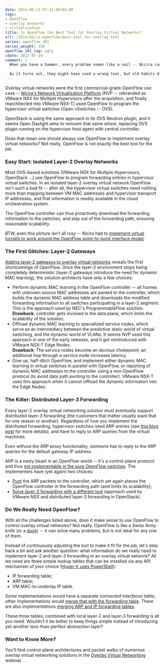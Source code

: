 ```yaml
---
date: 2014-06-12 07:41:00+02:00
tags:
- OpenFlow
- overlay networks
- virtualization
title: Is OpenFlow the Best Tool for Overlay Virtual Networks?
url: /2014/06/is-openflow-best-tool-for-overlay.html
series: openflow_101
series_weight: 150
openflow_101_tag: ugly
cdate: 2022-07-19
comment: |
  When you have a hammer, every problem seems like a nail -- Nicira (acquired by VMware to form the foundation layers of VMware NSX) and later Open Daylight tried to implement network virtualization with OpenFlow.
  
  As it turns out, they might have used a wrong tool, but old habits die hard: VMware NSX-T is still using Open vSwitch on Linux-based hypervisors.
---
```

Overlay virtual networks were the first commercial-grade OpenFlow use case -- [Nicira's Network Virtualization Platform](http://blog.ipspace.net/2011/10/what-is-nicira-really-up-to.html) (NVP -- rebranded as VMware NSX for Multiple Hypervisors after the acquisition, and finally rearchitected into VMware NSX-T) used OpenFlow to program the hypervisor virtual switches (Open vSwitches -- OVS).

OpenStack is using the same approach in its OVS Neutron plugin, and it seems Open Daylight aims to reinvent that same wheel, replacing OVS plugin running on the hypervisor host agent with central controller.

Does that mean one should always use OpenFlow to implement overlay virtual networks? Not really, OpenFlow is not exactly the best tool for the job.
<!--more-->
### Easy Start: Isolated Layer-2 Overlay Networks

Most OVS-based solutions (VMware NSX for Multiple Hypervisors, OpenStack ...) use OpenFlow to program forwarding entries in hypervisor virtual switches. In an isolated layer-2 overlay virtual network OpenFlow isn't such a bad fit -- after all, the hypervisor virtual switches need nothing more than mapping between VM MAC addresses and hypervisor transport IP addresses, and that information is readily available in the cloud orchestration system.

The OpenFlow controller can thus proactively download the forwarding information to the switches, and stay out of the forwarding path, ensuring reasonable scalability.

BTW, even this picture isn't all rosy -- Nicira had to [implement virtual tunnels to work around the OpenFlow point-to-point interface model](http://blog.ipspace.net/2013/08/are-overlay-networking-tunnels.html).

### The First Glitches: Layer-2 Gateways

[Adding layer-2 gateways to overlay virtual networks](http://blog.ipspace.net/2014/05/connecting-legacy-servers-to-overlay.html) reveals the first shortcomings of OpenFlow. Once the layer-2 environment stops being completely deterministic (layer-2 gateways introduce the need for dynamic MAC learning), the solution architects have only a few choices:

-   Perform dynamic MAC learning in the OpenFlow controller -- all frames with unknown source MAC addresses are punted to the controller, which builds the dynamic MAC address table and downloads the modified forwarding information to all switches participating in a layer-2 segment. This is the approach used by NEC's ProgrammableFlow solution.\
    **Drawback**: controller gets involved in the data plane, which limits the scalability of the solution.
-   Offload dynamic MAC learning to specialized service nodes, which serve as an intermediary between the predictive static world of virtual switching, and the dynamic world of VLANs. It seems NVP used this approach in one of the early releases, and it got reintroduced with VMware NSX-T Edge Nodes.\
    **Drawback**: The service nodes become an obvious chokepoint; an additional hop through a service node increases latency.
-   Give up, half-ditch OpenFlow, and implement either dynamic MAC learning in virtual switches in parallel with OpenFlow, or reporting of dynamic MAC addresses to the controller using a non-OpenFlow protocol (to avoid data path punting to the controller). VMware NSX-T uses this approach when it cannot offload the dynamic information into the Edge Nodes.

### The Killer: Distributed Layer-3 Forwarding

Every layer-2 overlay virtual networking solution must eventually support distributed layer-3 forwarding (the customers that matter usually want that for one reason or another). Regardless of how you implement the distributed forwarding, hypervisor switches need ARP entries (see [this blog post](http://blog.ipspace.net/2013/10/the-intricacies-of-optimal-layer-3.html) for more details), and have to reply to ARP queries from the virtual machines.

Even without the ARP proxy functionality, someone has to reply to the ARP queries for the default gateway IP address.

ARP is a nasty beast in an OpenFlow world -- it's a control-plane protocol and thus [not implementable in the pure OpenFlow switches](http://blog.ipspace.net/2013/06/implementing-control-plane-protocols.html). The implementers have (yet again) two choices:

-   [Punt](http://blog.ipspace.net/2013/03/controller-based-packet-forwarding-in.html) the ARP packets to the controller, which yet again places the OpenFlow controller in the forwarding path (and limits its scalability);
-   [Solve layer-3 forwarding with a different tool](http://blog.ipspace.net/2013/11/layer-2-and-layer-3-switching-in-vmware.html) (approach used by VMware NSX and distributed layer-3 forwarding in OpenStack).

### Do We Really Need OpenFlow?

With all the challenges listed above, does it make sense to use OpenFlow to control overlay virtual networks? Not really. OpenFlow is like a Swiss Army knife (or a [duck](http://blog.ipspace.net/2009/06/atm-is-like-duck.html)) -- it can solve many problems, but is not ideal for any one of them.

Instead of continuously adjusting the tool to make it fit for the job, let's step back a bit and ask another question: what information do we really need to implement layer-2 and layer-3 forwarding in an overlay virtual network? All we need are three simple lookup tables that can be installed via any API mechanism of your choice ([Hyper-V uses PowerShell](http://blog.ipspace.net/2012/12/hyper-v-network-virtualization-wnvnvgre.html)):

-   IP forwarding table;
-   ARP table;
-   VM MAC-to-underlay IP table.

Some implementations would have a separate *connected interfaces table*; other implementations would [merge that with the forwarding table](http://blog.ipspace.net/2007/05/what-is-cached-cef-adjacency.html). There are also implementations [merging ARP and IP forwarding tables](http://blog.ipspace.net/2014/02/this-is-not-host-route-youre-looking-for.html).

These three tables, combined with local layer-2 and layer-3 forwarding is all you need. Wouldn't it be better to keep things simple instead of introducing yet-another less-than-perfect abstraction layer?

### Want to Know More?

You'll find control-plane architectures and packet walks of numerous overlay virtual networking solutions in the [Overlay Virtual Networking](http://www.ipspace.net/Overlay_Virtual_Networking) webinar.
